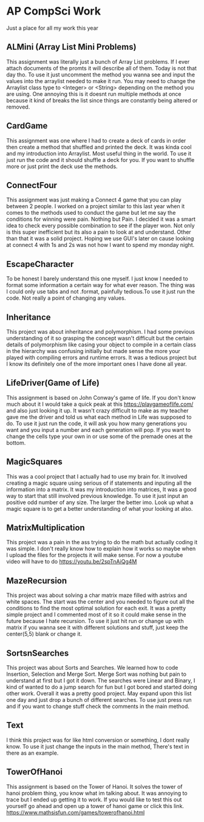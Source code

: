 # AP CompSci Work

Just a place for all my work this year

## ALMini (Array List Mini Problems)

This assignment was literally just a bunch of Array List problems. If I ever attach documents of the promts it will describe all of them. Today is not that day tho. To use it just uncomment the method you wanna see and input the values into the arraylist needed to make it run. You may need to change the Arraylist class type to \<Integer> or \<String> depending on the method you are using. One annoying this is it doesnt run multiple methods at once because it kind of breaks the list since things are constantly being altered or removed.

## CardGame

This assignment was one where I had to create a deck of cards in order then create a method that shuffled and printed the deck. It was kinda cool and my introduction into Arraylist. Most useful thing in the world. To use it just run the code and it should shuffle a deck for you. If you want to shuffle more or just print the deck use the methods.

## ConnectFour

This assignment was just making a Connect 4 game that you can play between 2 people. I worked on a project similar to this last year when it comes to the methods used to conduct the game but let me say the conditions for winning were pain. Nothing but Pain. I decided it was a smart idea to check every possible combination to see if the player won. Not only is this super inefficient but its also a pain to look at and understand. Other than that it was a solid project. Hoping we use GUI's later on cause looking at connect 4 with 1s and 2s was not how I want to spend my monday night.

## EscapeCharacter

To be honest I barely understand this one myself. I just know I needed to format some information a certain way for what ever reason. The thing was I could only use tabs and not .format, painfully tedious.To use it just run the code. Not really a point of changing any values. 

## Inheritance

This project was about inheritance and polymorphism. I had some previous understanding of it so grasping the concept wasn't difficult but the certain details of polymorphism like casing your object to compile in a certain class in the hierarchy was confusing initially but made sense the more your played with compiling errors and runtime errors. It was a tedious project but I know its definitely one of the more important ones I have done all year.

## LifeDriver(Game of Life)

This assignment is based on John Conway's game of life. If you don't know much about it I would take a quick peak at this https://playgameoflife.com/ and also just looking it up. It wasn't crazy difficult to make as my teacher gave me the driver and told us what each method in Life was supposed to do. To use it just run the code, it will ask you how many generations you want and you input a number and each generation will pop. If you want to change the cells type your own in or use some of the premade ones at the bottom.

## MagicSquares

This was a cool project that I actually had to use my brain for. It involved creating a magic square using serious of if statements and inputing all the information into a matrix. It was my introduction into matrices, It was a good way to start that still involved previous knowledge. To use it just input an positive odd number of any size. The larger the better imo. Look up what a magic square is to get a better understanding of what your looking at also.

## MatrixMultiplication

This project was a pain in the ass trying to do the math but actually coding it was simple. I don't really know how to explain how it works so maybe when I upload the files for the projects it will make sense. For now a youtube video will have to do https://youtu.be/2spTnAiQg4M 

## MazeRecursion

This project was about solving a char matrix maze filled with astrixs and white spaces. The start was the center and you needed to figure out all the conditions to find the most optimal solution for each exit. It was a pretty simple project and I commented most of it so it could make sense in the future because I hate recursion. To use it just hit run or change up with matrix if you wanna see it with different solutions and stuff, just keep the center(5,5) blank or change it.

## SortsnSearches

This project was about Sorts and Searches. We learned how to code Insertion, Selection and Merge Sort. Merge Sort was nothing but pain to understand at first but I got it down. The searches were Linear and Binary, I kind of wanted to do a jump search for fun but I got bored and started doing other work. Overall it was a pretty good project. May expand upon this list one day and just drop a bunch of different searches. To use just press run and if you want to change stuff check the comments in the main method.

## Text

I think this project was for like html conversion or something, I dont really know. To use it just change the inputs in the main method, There's text in there as an example.

## TowerOfHanoi

This assignment is based on the Tower of Hanoi. It solves the tower of hanoi problem thing, you know what im talking about. It was annoying to trace but I ended up getting it to work. If you would like to test this out yourself go ahead and open up a tower of hanoi game or click this link. https://www.mathsisfun.com/games/towerofhanoi.html